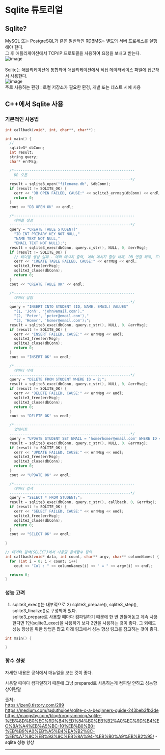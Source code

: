 # Sqlite 튜토리얼

## Sqlite?
MySQL 또는 PostgreSQL과 같은 일반적인 RDBMS는 별도의 서버 프로세스를 실행해야 한다. <br/>
그 후 애플리케이션에서 TCP/IP 프로토콜을 사용하여 요청을 보내고 받는다. <br/>
![image](https://github.com/user-attachments/assets/ef33c0b4-2076-4ee9-bb39-1dbadbcad7e8) <br/><br/>
Sqlite는 애플리케이션에 통합되어 애플리케이션에서 직접 데이터베이스 파일에 접근해서 사용한다. <br/>
![image](https://github.com/user-attachments/assets/f7341c65-91a2-418c-b39c-2386418fa5b7) <br/>
주로 사용하는 환경 : 로컬 저장소가 필요한 환경, 개발 또는 테스트 시에 사용 <br/>


## C++에서 Sqlite 사용
### 기본적인 사용법
```c++
int callback(void*, int, char**, char**);

int main() {
  //
  sqlite3* dbConn;
  int result;
  string query;
  char* errMsg;

  /*-------------------------------------------------------
    DB 오픈
  -------------------------------------------------------*/
  result = sqlite3_open("filename.db", &dbConn);
  if (result != SQLITE_OK) {
    cerr << "DB OPEN FAILED, CAUSE:" << sqlite3_errmsg(dbConn) << endl;
    return 0;
  }
  cout << "DB OPEN OK" << endl;

  /*-------------------------------------------------------
    테이블 생성
  -------------------------------------------------------*/
  query = "CREATE TABLE STUDENT("
    "ID INT PRIMARY KEY NOT NULL,"
    "NAME TEXT NOT NULL,"
    "EMAIL TEXT NOT NULL);";
  result = sqlite3_exec(dbConn, query.c_str(), NULL, 0, &errMsg);
  if (result != SQLITE_OK) {
    // 테이블 생성 실패 - 에러 메시지 출력, 에러 메시지 할당 해제, DB 연결 해제, 프로그램 종료
    cerr << "CREATE TABLE FAILED, CAUSE:" << errMsg << endl;
    sqlite3_free(errMsg);
    sqlite3_close(dbConn);
    return 0;
  }
  cout << "CREATE TABLE OK" << endl;

  /*-------------------------------------------------------
    데이터 삽입
  -------------------------------------------------------*/
  query = "INSERT INTO STUDENT (ID, NAME, EMAIL) VALUES"
    "(1, 'Jonh', 'john@email.com'),"
    "(2, 'Peter', 'peter@email.com'),"
    "(3, 'Homer', 'homer@email.com');";
  result = sqlite3_exec(dbConn, query.c_str(), NULL, 0, &errMsg);
  if (result != SQLITE_OK) {
    cerr << "INSERT FAILED, CAUSE:" << errMsg << endl;
    sqlite3_free(errMsg);
    sqlite3_close(dbConn);
    return 0;
  }
  cout << "INSERT OK" << endl;

  /*-------------------------------------------------------
    데이터 삭제
  -------------------------------------------------------*/
  query = "DELETE FROM STUDENT WHERE ID = 2;";
  result = sqlite3_exec(dbConn, query.c_str(), NULL, 0, &errMsg);
  if (result != SQLITE_OK) {
    cerr << "DELETE FAILED, CAUSE:" << errMsg << endl;
    sqlite3_free(errMsg);
    sqlite3_close(dbConn);
    return 0;
  }
  cout << "DELETE OK" << endl;

  /*-------------------------------------------------------
    업데이트
  -------------------------------------------------------*/
  query = "UPDATE STUDENT SET EMAIL = 'homerhomer@email.com' WHERE ID = 3;";
  result = sqlite3_exec(dbConn, query.c_str(), NULL, 0, &errmsg);
  if (result != SQLITE_OK) {
    cerr << "UPDATE FAILED, CAUSE:" << errMsg << endl;
    sqlite3_free(errMsg);
    sqlite3_close(dbConn);
    return 0;
  }
  cout << "UPDATE OK" << endl;

  /*-------------------------------------------------------
    데이터 검색    
  -------------------------------------------------------*/
  query = "SELECT * FROM STUDENT;";
  result = sqlite3_exec(dbConn, query.c_str(), callback, 0, &errMsg);
  if (result != SQLITE_OK) {
    cerr << "SELECT FAILED, CAUSE:" << errMsg << endl;
    sqlite3_free(errMsg);
    sqlite3_close(dbConn);
    return 0;
  }
  cout << "SELECT OK" << endl;
  
}

// 데이터 검색(SELECT)에서 사용할 콜백함수 정의
int callback(void* data, int count, char** argv, char** columnNames) {
  for (int i = 0; i < count; i++)
    cout << "Col : " << columnNames[i] << " = " << argv[i] << endl;

  return 0;
}
```


### 성능 고려
1) sqlite3_exec()는 내부적으로 2) sqlite3_prepare(), sqlite3_step(), sqlite3_finalize()로 구성되어 있다. <br/>
sqlite3_prepare로 사용할 때마다 컴파일하기 때문에 한 번 만들어놓고 계속 사용한다면 1안(sqlite3_exec)을 사용하기 보다
2안을 사용하는 것이 좋다. 그 외에도 성능 향상을 위한 방법은 많고 아래 링크에서 성능 향상 링크를 참고하는 것이 좋다.
```c++
int main() {
  
}
```

### 함수 설명
자세한 내용은 공식에서 매뉴얼을 보는 것이 좋다. <br/>



사용할 때마다 컴파일하기 때문에 그냥 prepared로 사용하는게 컴파일 안하고 성능향상이란말

출처 : <br/>
https://izen8.tistory.com/289 <br/>
https://medium.com/@duthujoe/sqlite-c-a-beginners-guide-243beb3fb3de <br/>
https://mangsby.com/blog/programming/sqlite-%EB%8D%B0%EC%9D%B4%ED%84%B0%EB%B2%A0%EC%9D%B4%EC%8A%A4%EB%A5%BC-10%EB%B0%B0-%EB%B9%A0%EB%A5%B4%EA%B2%8C-%EB%A7%8C%EB%93%9C%EB%8A%94-%EB%B0%A9%EB%B2%95/ - sqlite 성능 향상 <br/>
<hr/><br/><br/>
